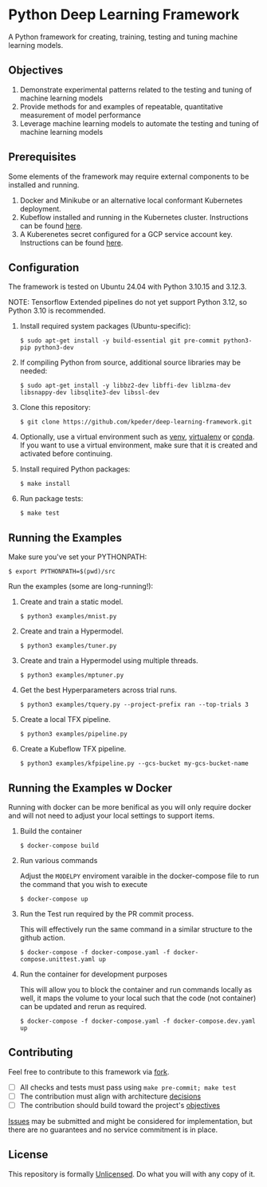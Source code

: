 # Python Deep Learning Framework
A Python framework for creating, training, testing and tuning machine learning models.

## Objectives
1. Demonstrate experimental patterns related to the testing and tuning of machine learning models
1. Provide methods for and examples of repeatable, quantitative measurement of model performance
1. Leverage machine learning models to automate the testing and tuning of machine learning models

## Prerequisites
Some elements of the framework may require external components to be installed and running.

1. Docker and Minikube or an alternative local conformant Kubernetes deployment.
1. Kubeflow installed and running in the Kubernetes cluster. Instructions can be found [here](https://www.kubeflow.org/docs/components/pipelines/operator-guides/installation/#deploying-kubeflow-pipelines).
1. A Kuberenetes secret configured for a GCP service account key. Instructions can be found [here](https://googlecloudplatform.github.io/kubeflow-gke-docs/docs/pipelines/authentication-pipelines/#google-service-account-keys-stored-as-kubernetes-secrets).

## Configuration
The framework is tested on Ubuntu 24.04 with Python 3.10.15 and 3.12.3.

NOTE: Tensorflow Extended pipelines do not yet support Python 3.12, so Python 3.10 is recommended.

1. Install required system packages (Ubuntu-specific):

    ```$ sudo apt-get install -y build-essential git pre-commit python3-pip python3-dev```

1. If compiling Python from source, additional source libraries may be needed:

    ```$ sudo apt-get install -y libbz2-dev libffi-dev liblzma-dev libsnappy-dev libsqlite3-dev libssl-dev```

1. Clone this repository:

    ```$ git clone https://github.com/kpeder/deep-learning-framework.git```

1. Optionally, use a virtual environment such as [venv](https://realpython.com/python-virtual-environments-a-primer/#create-it), [virtualenv](https://virtualenv.pypa.io/en/latest/user_guide.html#quick-start) or [conda](https://docs.conda.io/projects/conda/en/latest/user-guide/getting-started.html#creating-environments). If you want to use a virtual environment, make sure that it is created and activated before continuing.

1. Install required Python packages:

    ```$ make install```

1. Run package tests:

    ```$ make test```

## Running the Examples
Make sure you've set your PYTHONPATH:

```$ export PYTHONPATH=$(pwd)/src```

Run the examples (some are long-running!):

1. Create and train a static model.

    ```$ python3 examples/mnist.py```

1. Create and train a Hypermodel.

    ```$ python3 examples/tuner.py```

1. Create and train a Hypermodel using multiple threads.

    ```$ python3 examples/mptuner.py```

1. Get the best Hyperparameters across trial runs.

    ```$ python3 examples/tquery.py --project-prefix ran --top-trials 3```

1. Create a local TFX pipeline.

    ```$ python3 examples/pipeline.py```

1. Create a Kubeflow TFX pipeline.

    ```$ python3 examples/kfpipeline.py --gcs-bucket my-gcs-bucket-name```

## Running the Examples w Docker

Running with docker can be more benifical as you will only require docker and will not need to adjust your local settings to support items.

1. Build the container

    ```$ docker-compose build```

1. Run various commands

    Adjust the `MODELPY` enviroment varaible in the docker-compose file to run the command that you wish to execute

    ```$ docker-compose up```

1. Run the Test run required by the PR commit process.

    This will effectively run the same command in a similar structure to the github action.

    ```$ docker-compose -f docker-compose.yaml -f docker-compose.unittest.yaml up```

1. Run the container for development purposes

    This will allow you to block the container and run commands locally as well, it maps the volume to your local such that the code (not container) can be updated and rerun as required.

    ```$ docker-compose -f docker-compose.yaml -f docker-compose.dev.yaml up```

## Contributing
Feel free to contribute to this framework via [fork](https://docs.github.com/en/pull-requests/collaborating-with-pull-requests/proposing-changes-to-your-work-with-pull-requests/creating-a-pull-request-from-a-fork).
  - [ ] All checks and tests must pass using ```make pre-commit; make test```
  - [ ] The contribution must align with architecture [decisions](./docs/decisions/index.md)
  - [ ] The contribution should build toward the project's [objectives](README.md#objectives)

[Issues](https://github.com/kpeder/deep-learning-framework/issues) may be submitted and might be considered for implementation, but there are no guarantees and no service commitment is in place.

## License
This repository is formally [Unlicensed](./LICENSE.md). Do what you will with any copy of it.
